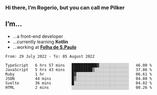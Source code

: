 ### Hi there, I’m Rogerio, but you can call me Pilker

## I’m…
- …a front-end developer
- …currently learning **Kotlin**
- …working at [**Folha de S.Paulo**](https://www.folha.com.br/)

<!--START_SECTION:waka-->

```text
From: 29 July 2022 - To: 05 August 2022

TypeScript   6 hrs 57 mins   ███████████▓░░░░░░░░░░░░░   46.00 %
JavaScript   5 hrs 43 mins   █████████▒░░░░░░░░░░░░░░░   37.86 %
Ruby         1 hr            █▓░░░░░░░░░░░░░░░░░░░░░░░   06.61 %
JSON         44 mins         █▒░░░░░░░░░░░░░░░░░░░░░░░   04.88 %
Svelte       36 mins         █░░░░░░░░░░░░░░░░░░░░░░░░   04.02 %
HTML         2 mins          ░░░░░░░░░░░░░░░░░░░░░░░░░   00.26 %
```

<!--END_SECTION:waka-->
